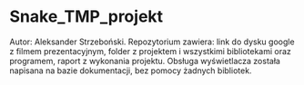 # Snake_TMP_projekt
Autor: Aleksander Strzeboński.
Repozytorium zawiera:
link do dysku google z filmem prezentacyjnym, 
folder z projektem i wszystkimi bibliotekami oraz programem, 
raport z wykonania projektu.
Obsługa wyświetlacza została napisana na bazie dokumentacji, bez pomocy żadnych bibliotek.
